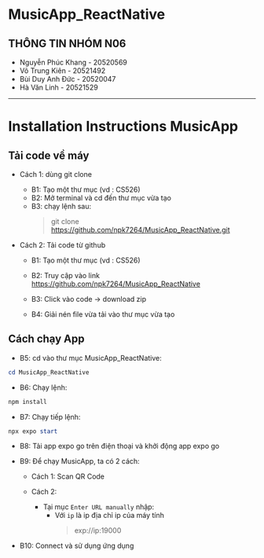 # MusicApp_ReactNative
## THÔNG TIN NHÓM N06

- Nguyễn Phúc Khang - 20520569
- Võ Trung Kiên - 20521492
- Bùi Duy Anh Đức - 20520047
- Hà Văn Linh - 20521529

-----

# Installation Instructions MusicApp

## Tải code về máy

- Cách 1: dùng git clone

  - B1: Tạo một thư mục (vd : CS526)
  - B2: Mở terminal và cd đến thư mục vừa tạo
  - B3: chạy lệnh sau:
    > git clone https://github.com/npk7264/MusicApp_ReactNative.git

- Cách 2: Tải code từ github

  - B1: Tạo một thư mục (vd : CS526)
  - B2: Truy cập vào link https://github.com/npk7264/MusicApp_ReactNative
  - B3: Click vào code -> download zip

    <!-- ![](image_readme\1.png) -->

  - B4: Giải nén file vừa tải vào thư mục vừa tạo

## Cách chạy App
- B5: cd vào thư mục MusicApp_ReactNative:

```powershell
cd MusicApp_ReactNative
```

- B6: Chạy lệnh:

```powershell
npm install
```

- B7: Chạy tiếp lệnh:

```powershell
npx expo start
```

- B8: Tải app expo go trên điện thoại và khởi động app expo go
- B9: Để chạy MusicApp, ta có 2 cách:
  - Cách 1: Scan QR Code
      
  - Cách 2: 
    - Tại mục `Enter URL manually` nhập:
      - Với `ip` là ip địa chỉ ip của máy tính
        > exp://ip:19000

- B10: Connect và sử dụng ứng dụng




